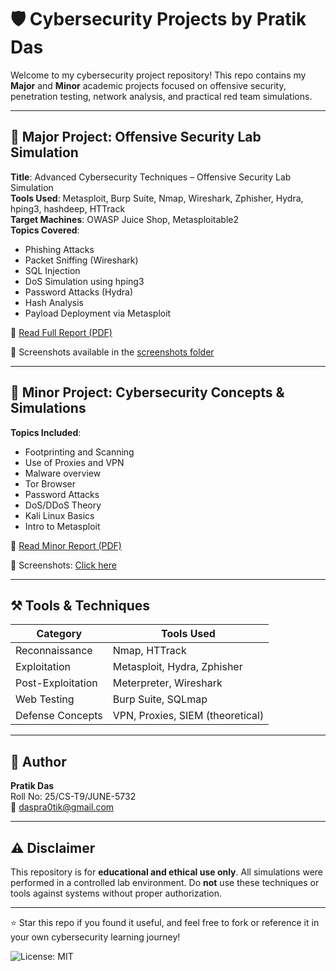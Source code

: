 # 🛡️ Cybersecurity Projects by Pratik Das

Welcome to my cybersecurity project repository! This repo contains my **Major** and **Minor** academic projects focused on offensive security, penetration testing, network analysis, and practical red team simulations.

---

## 📘 Major Project: Offensive Security Lab Simulation

**Title**: Advanced Cybersecurity Techniques – Offensive Security Lab Simulation  
**Tools Used**: Metasploit, Burp Suite, Nmap, Wireshark, Zphisher, Hydra, hping3, hashdeep, HTTrack  
**Target Machines**: OWASP Juice Shop, Metasploitable2  
**Topics Covered**:
- Phishing Attacks
- Packet Sniffing (Wireshark)
- SQL Injection
- DoS Simulation using hping3
- Password Attacks (Hydra)
- Hash Analysis
- Payload Deployment via Metasploit

📄 [Read Full Report (PDF)](./major-offensive-security-lab/Advanced_Cybersecurity_Offensive_Lab_Report.pdf)

📸 Screenshots available in the [screenshots folder](./major-offensive-security-lab/screenshots)

---

## 📙 Minor Project: Cybersecurity Concepts & Simulations

**Topics Included**:
- Footprinting and Scanning
- Use of Proxies and VPN
- Malware overview
- Tor Browser
- Password Attacks
- DoS/DDoS Theory
- Kali Linux Basics
- Intro to Metasploit

📄 [Read Minor Report (PDF)](./minor-cybersecurity-project/Minor_Cybersecurity_Report.pdf)

📸 Screenshots: [Click here](./minor-cybersecurity-project/screenshots)

---

## ⚒️ Tools & Techniques
| Category            | Tools Used                         |
|---------------------|-------------------------------------|
| Reconnaissance      | Nmap, HTTrack                      |
| Exploitation        | Metasploit, Hydra, Zphisher         |
| Post-Exploitation   | Meterpreter, Wireshark              |
| Web Testing         | Burp Suite, SQLmap                  |
| Defense Concepts    | VPN, Proxies, SIEM (theoretical)    |

---

## 👤 Author

**Pratik Das**  
Roll No: 25/CS-T9/JUNE-5732  
📧 daspra0tik@gmail.com

---

## ⚠️ Disclaimer

This repository is for **educational and ethical use only**. All simulations were performed in a controlled lab environment. Do **not** use these techniques or tools against systems without proper authorization.

---

⭐️ Star this repo if you found it useful, and feel free to fork or reference it in your own cybersecurity learning journey!

![License: MIT](https://img.shields.io/badge/License-MIT-yellow.svg)

